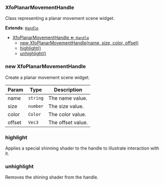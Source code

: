 <a name="XfoPlanarMovementHandle"></a>

### XfoPlanarMovementHandle 
Class representing a planar movement scene widget.


**Extends**: <code>[Handle](api/Handles/Handle.md)</code>  

* [XfoPlanarMovementHandle ⇐ <code>Handle</code>](#XfoPlanarMovementHandle)
    * [new XfoPlanarMovementHandle(name, size, color, offset)](#new-XfoPlanarMovementHandle)
    * [highlight()](#highlight)
    * [unhighlight()](#unhighlight)

<a name="new_XfoPlanarMovementHandle_new"></a>

### new XfoPlanarMovementHandle
Create a planar movement scene widget.


| Param | Type | Description |
| --- | --- | --- |
| name | <code>string</code> | The name value. |
| size | <code>number</code> | The size value. |
| color | <code>Color</code> | The color value. |
| offset | <code>Vec3</code> | The offset value. |

<a name="XfoPlanarMovementHandle+highlight"></a>

### highlight
Applies a special shinning shader to the handle to illustrate interaction with it.


<a name="XfoPlanarMovementHandle+unhighlight"></a>

### unhighlight
Removes the shining shader from the handle.


